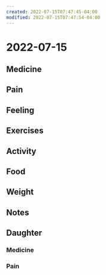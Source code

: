 ```yaml
---
created: 2022-07-15T07:47:45-04:00
modified: 2022-07-15T07:47:54-04:00
---
```


# 2022-07-15

## Medicine


## Pain


## Feeling


## Exercises


## Activity


## Food


## Weight


## Notes


## Daughter


### Medicine


### Pain
